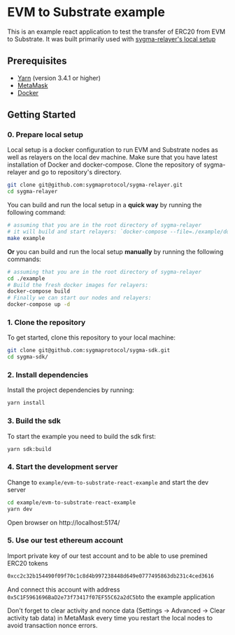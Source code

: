 # EVM to Substrate example

This is an example react application to test the transfer of ERC20 from EVM to Substrate. It was built primarily used with [sygma-relayer's local setup](https://github.com/sygmaprotocol/sygma-relayer/)

## Prerequisites

- [Yarn](https://yarnpkg.com/) (version 3.4.1 or higher)
- [MetaMask](https://metamask.io/)
- [Docker](https://www.docker.com/)

## Getting Started

### 0. Prepare local setup
Local setup is a docker configuration to run EVM and Substrate nodes as well as relayers on the local dev machine.
Make sure that you have latest installation of Docker and docker-compose.
Clone the repository of sygma-relayer and go to repository's directory.
```bash
git clone git@github.com:sygmaprotocol/sygma-relayer.git
cd sygma-relayer
```

You can build and run the local setup in a __quick way__ by running the following command:

```bash
# assuming that you are in the root directory of sygma-relayer
# it will build and start relayers: `docker-compose --file=./example/docker-compose.yml up --build`
make example
````
__Or__ you can build and run the local setup __manually__ by running the following commands:

```bash
# assuming that you are in the root directory of sygma-relayer
cd ./example
# Build the fresh docker images for relayers:
docker-compose build
# Finally we can start our nodes and relayers:
docker-compose up -d
````


### 1. Clone the repository

To get started, clone this repository to your local machine:

```bash
git clone git@github.com:sygmaprotocol/sygma-sdk.git
cd sygma-sdk/
```

### 2. Install dependencies

Install the project dependencies by running:

```bash
yarn install
```

### 3. Build the sdk

To start the example you need to build the sdk first:

```bash
yarn sdk:build
```

### 4. Start the development server

Change to `example/evm-to-substrate-react-example` and start the dev server

```bash
cd example/evm-to-substrate-react-example
yarn dev
```

Open browser on http://localhost:5174/

### 5. Use our test ethereum account

Import private key of our test account and to be able to use premined ERC20 tokens

```bash
0xcc2c32b154490f09f70c1c8d4b997238448d649e0777495863db231c4ced3616
```

And connect this account with address `0x5C1F5961696BaD2e73f73417f07EF55C62a2dC5b`to the example application

Don't forget to clear activity and nonce data (Settings -> Advanced -> Clear activity tab data) in MetaMask every time you restart the local nodes to avoid transaction nonce errors.

